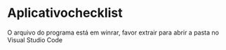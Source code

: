 # Aplicativochecklist

O arquivo do programa está em winrar, favor extrair para abrir a pasta no Visual Studio Code
